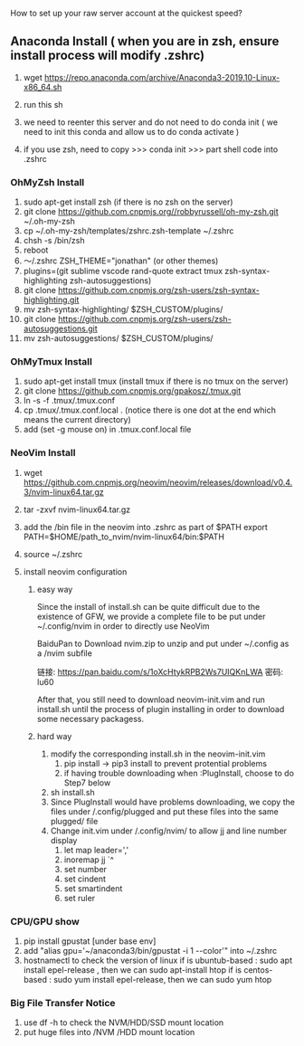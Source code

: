 How to set up your raw server account at the quickest speed?

## Anaconda Install ( when you are in zsh, ensure install process will modify .zshrc)

1. wget https://repo.anaconda.com/archive/Anaconda3-2019.10-Linux-x86_64.sh

2. run this sh
3. we need to reenter this server and do not need to do conda init ( we need to init this conda and allow us to do conda activate )
4. if you use zsh, need to copy >>> conda init >>> part shell code into .zshrc

### OhMyZsh Install

1. sudo apt-get install zsh (if there is no zsh on the server)
2. git clone https://github.com.cnpmjs.org//robbyrussell/oh-my-zsh.git ~/.oh-my-zsh
3. cp ~/.oh-my-zsh/templates/zshrc.zsh-template ~/.zshrc
4. chsh -s /bin/zsh
5. reboot
6. ～/.zshrc ZSH_THEME="jonathan" (or other themes)
7. plugins=(git sublime vscode rand-quote extract tmux zsh-syntax-highlighting zsh-autosuggestions)
8. git clone https://github.com.cnpmjs.org/zsh-users/zsh-syntax-highlighting.git
9. mv zsh-syntax-highlighting/ $ZSH_CUSTOM/plugins/
10. git clone https://github.com.cnpmjs.org/zsh-users/zsh-autosuggestions.git
11. mv zsh-autosuggestions/ $ZSH_CUSTOM/plugins/

### OhMyTmux Install

1. sudo apt-get install tmux (install tmux if there is no tmux on the server)
2. git clone https://github.com.cnpmjs.org/gpakosz/.tmux.git
3. ln -s -f .tmux/.tmux.conf
4. cp .tmux/.tmux.conf.local . (notice there is one dot at the end which means the current directory)
5. add (set -g mouse on) in .tmux.conf.local file

### NeoVim Install

1. wget https://github.com.cnpmjs.org/neovim/neovim/releases/download/v0.4.3/nvim-linux64.tar.gz

2. tar -zxvf nvim-linux64.tar.gz

3. add the /bin file in the neovim into .zshrc as part of \$PATH    export PATH=\$HOME/path_to_nvim/nvim-linux64/bin:\$PATH

4. source ~/.zshrc

5. install neovim configuration

   1. easy way

      Since the install of install.sh can be quite difficult due to the existence of GFW, we provide a complete file to be put under ~/.config/nvim in order to directly use NeoVim

      BaiduPan to Download nvim.zip to unzip and put under  ~/.config as a /nvim subfile

      链接: https://pan.baidu.com/s/1oXcHtykRPB2Ws7UIQKnLWA  密码: lu60

      After that, you still need to download neovim-init.vim and run install.sh until the process of plugin installing in order to download some necessary packagess.
   2. hard way

      1. modify the corresponding install.sh in the neovim-init.vim
         1. pip install -> pip3 install to prevent protential problems
         2. if having trouble downloading when :PlugInstall, choose to do Step7 below
      2. sh install.sh
      3. Since PlugInstall would have problems downloading, we copy the files under /.config/plugged and put these files into the same plugged/ file 
      4. Change init.vim under /.config/nvim/ to allow jj and line number display
         1. let map leader=','
         2. inoremap jj <Esc>`^
         3. set number
         4. set cindent
         5. set smartindent
         6. set ruler

### CPU/GPU show 
1. pip install gpustat [under base env]
2. add "alias gpu='~/anaconda3/bin/gpustat -i 1 --color'" into ~/.zshrc
3. hostnamectl   to check the version of linux
   if is ubuntub-based : sudo apt install epel-release , then we can sudo apt-install htop
   if is centos-based  : sudo yum install epel-release, then we can sudo yum htop
   
### Big File Transfer Notice
1. use df -h to check the NVM/HDD/SSD mount location
2. put huge files into /NVM /HDD mount location
